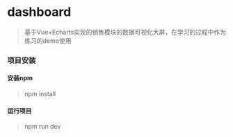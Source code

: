 # dashboard

> 基于Vue+Echarts实现的销售模块的数据可视化大屏，在学习的过程中作为练习的demo使用



### 项目安装

#### 安装npm

> npm install

#### 运行项目

> npm run dev

